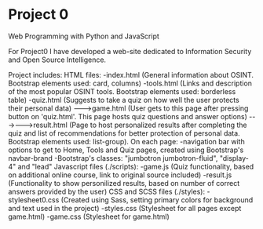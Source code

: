 # Project 0

Web Programming with Python and JavaScript

For Project0 I have developed a web-site dedicated to Information Security and Open Source Intelligence.

Project includes:
HTML files:
	-index.html (General information about OSINT. Bootstrap elements used: card, columns)
	-tools.html (Links and description of the most popular OSINT tools. Bootstrap elements used: borderless table)
	-quiz.html (Suggests to take a quiz on how well the user protects their personal data)
	--->game.html (User gets to this page after pressing button on 'quiz.html'. This page hosts quiz questions and answer options)
	--->--->result.html (Page to host personalized results after completing the quiz and list of recommendations for better protection of personal data. Bootstrap elements used: list-group).
	On each page:
	-navigation bar with options to get to Home, Tools and Quiz pages, created using Bootstrap's navbar-brand
	-Bootstrap's classes: "jumbotron jumbotron-fluid", "display-4" and "lead"
Javascript files (./scripts):
	-game.js (Quiz functionality, based on additional online course, link to original source  included)
	-result.js (Functionality to show personilized results, based on number of correct answers provided by the user)
CSS and SCSS files (./styles):
	-stylesheet0.css (Created using Sass, setting primary colors for background and text used in the project)
	-styles.css (Stylesheet for all pages except game.html)
	-game.css (Stylesheet for game.html)





